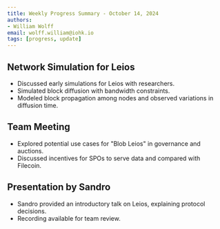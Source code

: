 ```yaml
---
title: Weekly Progress Summary - October 14, 2024
authors:
- William Wolff
email: wolff.william@iohk.io
tags: [progress, update]
---
```


## Network Simulation for Leios

- Discussed early simulations for Leios with researchers.
- Simulated block diffusion with bandwidth constraints.
- Modeled block propagation among nodes and observed variations in diffusion
  time.

## Team Meeting

- Explored potential use cases for "Blob Leios" in governance and auctions.
- Discussed incentives for SPOs to serve data and compared with Filecoin.

## Presentation by Sandro

- Sandro provided an introductory talk on Leios, explaining protocol decisions.
- Recording available for team review.
